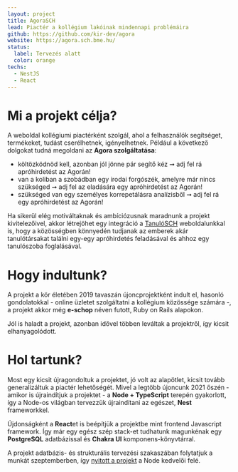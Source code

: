 ```yaml
---
layout: project
title: AgoraSCH
lead: Piactér a kollégium lakóinak mindennapi problémáira
github: https://github.com/kir-dev/agora
website: https://agora.sch.bme.hu/
status:
  label: Tervezés alatt
  color: orange
techs:
  - NestJS
  - React
---
```


# Mi a projekt célja?

A weboldal kollégiumi piactérként szolgál, ahol a felhasználók segítséget, termékeket, tudást cserélhetnek, igényelhetnek. Például a következő dolgokat tudná megoldani az **Agora szolgáltatása**:

- költözködnöd kell, azonban jól jönne pár segítő kéz ➞ adj fel rá apróhirdetést az Agorán!
- van a koliban a szobádban egy irodai forgószék, amelyre már nincs szükséged ➞ adj fel az eladására egy apróhirdetést az Agorán!
- szükséged van egy személyes korrepetálásra analízisből ➞ adj fel rá egy apróhirdetést az Agorán!

Ha sikerül elég motiváltaknak és ambíciózusnak maradnunk a projekt kivitelezőivel, akkor létrejöhet egy integráció a [TanulóSCH](/project/tanulo-next) weboldalunkkal is, hogy a közösségben könnyedén tudjanak az emberek akár tanulótársakat találni egy-egy apróhirdetés feladásával és ahhoz egy tanulószoba foglalásával.

# Hogy indultunk?

A projekt a kör életében 2019 tavaszán újoncprojektként indult el, hasonló gondolatokkal - online üzletet szolgáltatni a kollégium közössége számára -, a projekt akkor még **e-schop** néven futott, Ruby on Rails alapokon.

Jól is haladt a projekt, azonban idővel többen leváltak a projektről, így kicsit elhanyagolódott.

# Hol tartunk?

Most egy kicsit újragondoltuk a projektet, jó volt az alapötlet, kicsit tovább generalizáltuk a piactér lehetőségét. Mivel a legtöbb újoncunk 2021 őszén - amikor is újraindítjuk a projektet - a **Node + TypeScript** terepén gyakorlott, így a Node-os világban tervezzük újraindítani az egészet, **Nest** frameworkkel.

Újdonságként a **React**et is beépítjük a projektbe mint frontend Javascript framework. Így már egy egész szép stack-et tudhatunk magunkénak egy **PostgreSQL** adatbázissal és **Chakra UI** komponens-könyvtárral.

A projekt adatbázis- és strukturális tervezési szakaszában folytatjuk a munkát szeptemberben, így [nyitott a projekt](/about#contact) a Node kedvelői felé.
